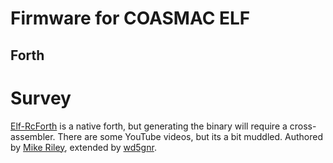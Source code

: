 # Firmware for COASMAC ELF

## Forth
# Survey

[Elf-RcForth](https://github.com/wd5gnr/Elf-RcForth/releases/tag/0.55rc1) is a native forth, but generating the binary will require a cross-assembler. There are some YouTube videos, but its a bit muddled. Authored by [Mike Riley](https://github.com/rileym65), extended by [wd5gnr](https://github.com/wd5gnr).

